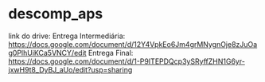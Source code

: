 # descomp_aps

link do drive: 
  Entrega Intermediária: https://docs.google.com/document/d/12Y4VpkEo6Jm4grMNygnOje8zJuOag0PlhUiKCa5VNCY/edit
  Entrega Final: https://docs.google.com/document/d/1-P9ITEPDQcp3ySRyffZHN1G6yr-jxwH9t8_DyBJ_aUo/edit?usp=sharing
